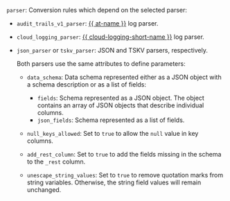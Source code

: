 `parser`: Conversion rules which depend on the selected parser:

* `audit_trails_v1_parser`: [{{ at-name }}](../../../../../audit-trails/) log parser.
* `cloud_logging_parser`: [{{ cloud-logging-short-name }}](../../../../../logging/) log parser.
* `json_parser` or `tskv_parser`: JSON and TSKV parsers, respectively.

   Both parsers use the same attributes to define parameters:

   * `data_schema`: Data schema represented either as a JSON object with a schema description or as a list of fields:

      * `fields`: Schema represented as a JSON object. The object contains an array of JSON objects that describe individual columns.
      * `json_fields`: Schema represented as a list of fields.

   * `null_keys_allowed`: Set to `true` to allow the `null` value in key columns.
   * `add_rest_column`: Set to `true` to add the fields missing in the schema to the `_rest` column.
   * `unescape_string_values`: Set to `true` to remove quotation marks from string variables. Otherwise, the string field values will remain unchanged.
